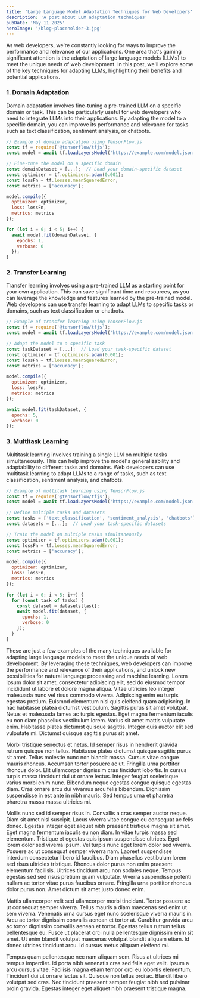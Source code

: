 ```yaml
---
title: 'Large Language Model Adaptation Techniques for Web Developers'
description: 'A post about LLM adaptation techniques'
pubDate: 'May 11 2025'
heroImage: '/blog-placeholder-3.jpg'
---
```


As web developers, we're constantly looking for ways to improve the performance and relevance of our applications. One area that's gaining significant attention is the adaptation of large language models (LLMs) to meet the unique needs of web development. In this post, we'll explore some of the key techniques for adapting LLMs, highlighting their benefits and potential applications.

### 1. **Domain Adaptation**

Domain adaptation involves fine-tuning a pre-trained LLM on a specific domain or task. This can be particularly useful for web developers who need to integrate LLMs into their applications. By adapting the model to a specific domain, you can improve its performance and relevance for tasks such as text classification, sentiment analysis, or chatbots.

```javascript
// Example of domain adaptation using TensorFlow.js
const tf = require('@tensorflow/tfjs');
const model = await tf.loadLayersModel('https://example.com/model.json');

// Fine-tune the model on a specific domain
const domainDataset = [...];  // Load your domain-specific dataset
const optimizer = tf.optimizers.adam(0.001);
const lossFn = tf.losses.meanSquaredError;
const metrics = ['accuracy'];

model.compile({
  optimizer: optimizer,
  loss: lossFn,
  metrics: metrics
});

for (let i = 0; i < 5; i++) {
  await model.fit(domainDataset, {
    epochs: 1,
    verbose: 0
  });
}
```

### 2. **Transfer Learning**

Transfer learning involves using a pre-trained LLM as a starting point for your own application. This can save significant time and resources, as you can leverage the knowledge and features learned by the pre-trained model. Web developers can use transfer learning to adapt LLMs to specific tasks or domains, such as text classification or chatbots.

```javascript
// Example of transfer learning using TensorFlow.js
const tf = require('@tensorflow/tfjs');
const model = await tf.loadLayersModel('https://example.com/model.json');

// Adapt the model to a specific task
const taskDataset = [...];  // Load your task-specific dataset
const optimizer = tf.optimizers.adam(0.001);
const lossFn = tf.losses.meanSquaredError;
const metrics = ['accuracy'];

model.compile({
  optimizer: optimizer,
  loss: lossFn,
  metrics: metrics
});

await model.fit(taskDataset, {
  epochs: 5,
  verbose: 0
});
```

### 3. **Multitask Learning**

Multitask learning involves training a single LLM on multiple tasks simultaneously. This can help improve the model's generalizability and adaptability to different tasks and domains. Web developers can use multitask learning to adapt LLMs to a range of tasks, such as text classification, sentiment analysis, and chatbots.

```javascript
// Example of multitask learning using TensorFlow.js
const tf = require('@tensorflow/tfjs');
const model = await tf.loadLayersModel('https://example.com/model.json');

// Define multiple tasks and datasets
const tasks = ['text_classification', 'sentiment_analysis', 'chatbots'];
const datasets = [...];  // Load your task-specific datasets

// Train the model on multiple tasks simultaneously
const optimizer = tf.optimizers.adam(0.001);
const lossFn = tf.losses.meanSquaredError;
const metrics = ['accuracy'];

model.compile({
  optimizer: optimizer,
  loss: lossFn,
  metrics: metrics
});

for (let i = 0; i < 5; i++) {
  for (const task of tasks) {
    const dataset = datasets[task];
    await model.fit(dataset, {
      epochs: 1,
      verbose: 0
    });
  }
}
```

These are just a few examples of the many techniques available for adapting large language models to meet the unique needs of web development. By leveraging these techniques, web developers can improve the performance and relevance of their applications, and unlock new possibilities for natural language processing and machine learning.
Lorem ipsum dolor sit amet, consectetur adipiscing elit, sed do eiusmod tempor incididunt ut labore et dolore magna aliqua. Vitae ultricies leo integer malesuada nunc vel risus commodo viverra. Adipiscing enim eu turpis egestas pretium. Euismod elementum nisi quis eleifend quam adipiscing. In hac habitasse platea dictumst vestibulum. Sagittis purus sit amet volutpat. Netus et malesuada fames ac turpis egestas. Eget magna fermentum iaculis eu non diam phasellus vestibulum lorem. Varius sit amet mattis vulputate enim. Habitasse platea dictumst quisque sagittis. Integer quis auctor elit sed vulputate mi. Dictumst quisque sagittis purus sit amet.

Morbi tristique senectus et netus. Id semper risus in hendrerit gravida rutrum quisque non tellus. Habitasse platea dictumst quisque sagittis purus sit amet. Tellus molestie nunc non blandit massa. Cursus vitae congue mauris rhoncus. Accumsan tortor posuere ac ut. Fringilla urna porttitor rhoncus dolor. Elit ullamcorper dignissim cras tincidunt lobortis. In cursus turpis massa tincidunt dui ut ornare lectus. Integer feugiat scelerisque varius morbi enim nunc. Bibendum neque egestas congue quisque egestas diam. Cras ornare arcu dui vivamus arcu felis bibendum. Dignissim suspendisse in est ante in nibh mauris. Sed tempus urna et pharetra pharetra massa massa ultricies mi.

Mollis nunc sed id semper risus in. Convallis a cras semper auctor neque. Diam sit amet nisl suscipit. Lacus viverra vitae congue eu consequat ac felis donec. Egestas integer eget aliquet nibh praesent tristique magna sit amet. Eget magna fermentum iaculis eu non diam. In vitae turpis massa sed elementum. Tristique et egestas quis ipsum suspendisse ultrices. Eget lorem dolor sed viverra ipsum. Vel turpis nunc eget lorem dolor sed viverra. Posuere ac ut consequat semper viverra nam. Laoreet suspendisse interdum consectetur libero id faucibus. Diam phasellus vestibulum lorem sed risus ultricies tristique. Rhoncus dolor purus non enim praesent elementum facilisis. Ultrices tincidunt arcu non sodales neque. Tempus egestas sed sed risus pretium quam vulputate. Viverra suspendisse potenti nullam ac tortor vitae purus faucibus ornare. Fringilla urna porttitor rhoncus dolor purus non. Amet dictum sit amet justo donec enim.

Mattis ullamcorper velit sed ullamcorper morbi tincidunt. Tortor posuere ac ut consequat semper viverra. Tellus mauris a diam maecenas sed enim ut sem viverra. Venenatis urna cursus eget nunc scelerisque viverra mauris in. Arcu ac tortor dignissim convallis aenean et tortor at. Curabitur gravida arcu ac tortor dignissim convallis aenean et tortor. Egestas tellus rutrum tellus pellentesque eu. Fusce ut placerat orci nulla pellentesque dignissim enim sit amet. Ut enim blandit volutpat maecenas volutpat blandit aliquam etiam. Id donec ultrices tincidunt arcu. Id cursus metus aliquam eleifend mi.

Tempus quam pellentesque nec nam aliquam sem. Risus at ultrices mi tempus imperdiet. Id porta nibh venenatis cras sed felis eget velit. Ipsum a arcu cursus vitae. Facilisis magna etiam tempor orci eu lobortis elementum. Tincidunt dui ut ornare lectus sit. Quisque non tellus orci ac. Blandit libero volutpat sed cras. Nec tincidunt praesent semper feugiat nibh sed pulvinar proin gravida. Egestas integer eget aliquet nibh praesent tristique magna.
